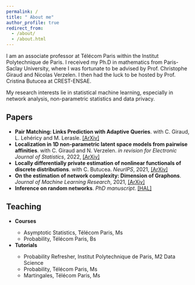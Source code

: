 ```yaml
---
permalink: /
title: " About me"
author_profile: true
redirect_from: 
  - /about/
  - /about.html
---
```

I am an associate professor at  Télécom Paris within the Institut Polytechnique de Paris.  I received my Ph.D in mathematics from Paris-Saclay University, where I was fortunate to be advised by Prof. Christophe Giraud and Nicolas Verzelen.   I then had the luck to be hosted by Prof. Cristina Butucea at CREST-ENSAE. 

My research interests lie in statistical machine learning, especially in network analysis, non-parametric statistics and data privacy.



Papers
------
<ul>
  <li><b>Pair Matching: Links Prediction with Adaptive Queries</b>. with C. Giraud, L. Lehéricy and M. Lerasle. <a href="https://arxiv.org/abs/1905.07342?context=math.ST">[ArXiv]</a></li>
  <li><b>Localization in 1D non-parametric latent space models from pairwise affinities</b>. with C. Giraud and N. Verzelen. <em>in revision for Electronic Journal of Statistics</em>, 2022,  <a href="https://arxiv.org/abs/1905.07342?context=math.ST">[ArXiv]</a></li>
    <li><b>Locally differentially private estimation of nonlinear functionals of discrete distributions</b>. with C. Butucea. <em>NeurIPS</em>, 2021, <a href="https://arxiv.org/abs/2107.03940">[ArXiv]</a></li>
  <li><b>On the estimation of network complexity: Dimension of Graphons</b>. <em>Journal of Machine Learning Research</em>, 2021, <a href="https://arxiv.org/abs/1909.02900">[ArXiv]</a></li>
  <li><b>Inference on random networks</b>. <em>PhD manuscript</em>. <a href="https://hal.inria.fr/tel-03041741">[HAL]</a></li> 
</ul>
   
    
    
Teaching
------
<ul>
  <li><b>Courses</b></li>
    <ul>
      <li> Asymptotic Statistics, Télécom Paris, Ms</li>
        <li> Probability, Télécom Paris, Bs</li>
    </ul>
  <li><b>Tutorials</b></li>
  <ul>
      <li> Probability Refresher, Institut Polytechnique de Paris, M2 Data Science</li>
        <li> Probability, Télécom Paris, Ms</li>
        <li> Martingales, Télécom Paris, Ms</li>
    </ul>
</ul>
 




